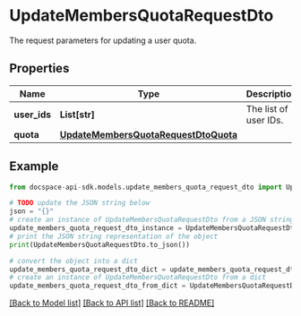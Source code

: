 # UpdateMembersQuotaRequestDto
The request parameters for updating a user quota.

## Properties

Name | Type | Description | Notes
------------ | ------------- | ------------- | -------------
**user_ids** | **List[str]** | The list of user IDs. | [optional] 
**quota** | [**UpdateMembersQuotaRequestDtoQuota**](UpdateMembersQuotaRequestDtoQuota.md) |  | [optional] 

## Example

```python
from docspace-api-sdk.models.update_members_quota_request_dto import UpdateMembersQuotaRequestDto

# TODO update the JSON string below
json = "{}"
# create an instance of UpdateMembersQuotaRequestDto from a JSON string
update_members_quota_request_dto_instance = UpdateMembersQuotaRequestDto.from_json(json)
# print the JSON string representation of the object
print(UpdateMembersQuotaRequestDto.to_json())

# convert the object into a dict
update_members_quota_request_dto_dict = update_members_quota_request_dto_instance.to_dict()
# create an instance of UpdateMembersQuotaRequestDto from a dict
update_members_quota_request_dto_from_dict = UpdateMembersQuotaRequestDto.from_dict(update_members_quota_request_dto_dict)
```
[[Back to Model list]](../README.md#documentation-for-models) [[Back to API list]](../README.md#documentation-for-api-endpoints) [[Back to README]](../README.md)


